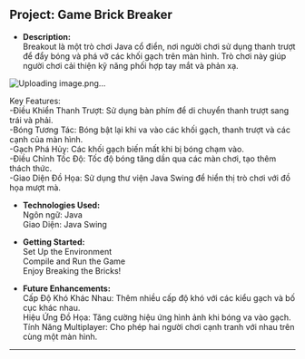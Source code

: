 Project: Game Brick Breaker
------------------------------------------------------------------------------------------------------------------------

- **Description:** <br>
  Breakout là một trò chơi Java cổ điển, nơi người chơi sử dụng thanh trượt để đẩy bóng và phá vỡ các khối gạch trên màn hình. Trò chơi này giúp người chơi cải thiện kỹ năng phối hợp tay mắt và phản xạ.

![Uploading image.png…]()

  Key Features:<br>
    -Điều Khiển Thanh Trượt: Sử dụng bàn phím để di chuyển thanh trượt sang trái và phải.<br>
    -Bóng Tương Tác: Bóng bật lại khi va vào các khối gạch, thanh trượt và các cạnh của màn hình.<br>
    -Gạch Phá Hủy: Các khối gạch biến mất khi bị bóng chạm vào.<br>
    -Điều Chỉnh Tốc Độ: Tốc độ bóng tăng dần qua các màn chơi, tạo thêm thách thức.<br>
    -Giao Diện Đồ Họa: Sử dụng thư viện Java Swing để hiển thị trò chơi với đồ họa mượt mà.<br>


- **Technologies Used:** <br>
  Ngôn ngữ: Java<br>
  Giao Diện: Java Swing<br>


- **Getting Started:** <br>
  Set Up the Environment<br>
  Compile and Run the Game<br>
  Enjoy Breaking the Bricks!<br>

- **Future Enhancements:** <br>
  Cấp Độ Khó Khác Nhau: Thêm nhiều cấp độ khó với các kiểu gạch và bố cục khác nhau.<br>
  Hiệu Ứng Đồ Họa: Tăng cường hiệu ứng hình ảnh khi bóng va vào gạch.<br>
  Tính Năng Multiplayer: Cho phép hai người chơi cạnh tranh với nhau trên cùng một màn hình.<br>

------------------------------------------------------------------------------------------------------------------------------------------
